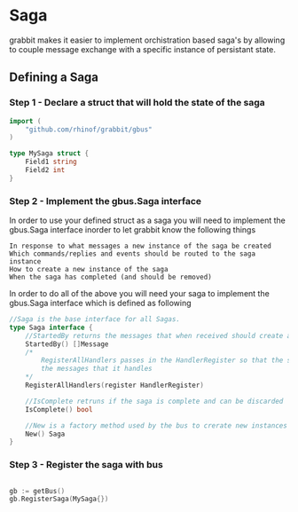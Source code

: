 # Saga

grabbit makes it easier to implement orchistration based saga's by allowing to couple message exchange with a specific instance of persistant state.

## Defining a Saga

### Step 1 - Declare a struct that will hold the state of the saga
```go
import (
	"github.com/rhinof/grabbit/gbus"
)

type MySaga struct {
	Field1 string
	Field2 int
}

```
### Step 2 - Implement the gbus.Saga interface

In order to use your defined struct as a saga  you will need to implement the gbus.Saga interface inorder to let grabbit know the following things

	In response to what messages a new instance of the saga be created
	Which commands/replies and events should be routed to the saga instance
	How to create a new instance of the saga
	When the saga has completed (and should be removed)

In order to do all of the above you will need your saga to implement the gbus.Saga interface which is defined as following

```go
//Saga is the base interface for all Sagas.
type Saga interface {
	//StartedBy returns the messages that when received should create a new saga instance
	StartedBy() []Message
	/*
		RegisterAllHandlers passes in the HandlerRegister so that the saga can register
		the messages that it handles
	*/
	RegisterAllHandlers(register HandlerRegister)

	//IsComplete retruns if the saga is complete and can be discarded
	IsComplete() bool

	//New is a factory method used by the bus to crerate new instances of a saga
	New() Saga
}
```
### Step 3 - Register the saga with bus
```go

gb := getBus()
gb.RegisterSaga(MySaga{})

```
